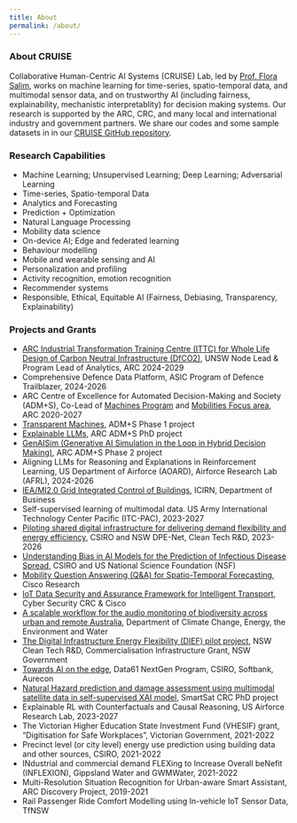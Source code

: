 ```yaml
---
title: About
permalink: /about/
---
```


### About CRUISE

Collaborative Human-Centric AI Systems (CRUISE) Lab, led by [Prof. Flora Salim](https://fsalim.github.io/), works on machine learning for time-series, spatio-temporal data, and multimodal sensor data, and on trustworthy AI (including fairness, explainability, mechanistic interpretablity) for decision making systems. Our research is supported by the ARC, CRC, and many local and international industry and government partners. We share our codes and some sample datasets in in our [CRUISE GitHub repository](https://github.com/cruiseresearchgroup).


### Research Capabilities

- Machine Learning; Unsupervised Learning; Deep Learning; Adversarial Learning
- Time-series, Spatio-temporal Data
- Analytics and Forecasting
- Prediction + Optimization
- Natural Language Processing
- Mobility data science
- On-device AI; Edge and federated learning
- Behaviour modelling
- Mobile and wearable sensing and AI
- Personalization and profiling
- Activity recognition, emotion recognition
- Recommender systems
- Responsible, Ethical, Equitable AI (Fairness, Debiasing, Transparency, Explainability)

### Projects and Grants

- [ARC Industrial Transformation Training Centre (ITTC) for Whole Life Design of Carbon Neutral Infrastructure (DfCO2)](https://dfco2.org.au/program_4/), UNSW Node Lead & Program Lead of Analytics, ARC 2024-2029
- Comprehensive Defence Data Platform, ASIC Program of Defence Trailblazer, 2024-2026
- ARC Centre of Excellence for Automated Decision-Making and Society (ADM+S), Co-Lead of [Machines Program](https://www.admscentre.org.au/machines/) and [Mobilities Focus area](https://www.admscentre.org.au/mobilities/), ARC 2020-2027
- [Transparent Machines](https://www.admscentre.org.au/transparent-machines-from-unpacking-bias-to-actionable-explainability/), ADM+S Phase 1 project
- [Explainable LLMs](https://www.admscentre.org.au/peibo-li/), ARC ADM+S PhD project
- [GenAISim (Generative AI Simulation in the Loop in Hybrid Decision Making)](https://www.admscentre.org.au/genaisim-simulation-in-the-loop-for-multi-stakeholder-interactions-with-generative-agents/), ARC ADM+S Phase 2 project
- Aligning LLMs for Reasoning and Explanations in Reinforcement Learning, US Department of Airforce (AOARD), Airforce Research Lab (AFRL), 2024-2026
- [IEA/MI2.0 Grid Integrated Control of Buildings](https://research.csiro.au/dch/projects/icirn/), ICIRN, Department of Business
- Self-supervised learning of multimodal data. US Army International Technology Center Pacific (ITC-PAC), 2023-2027
- [Piloting shared digital infrastructure for delivering demand flexibility and energy efficiency](https://www.csiro.au/en/news/All/News/2023/August/Smart-buildings-project-to-cut-emissions-and-electricity-costs-in-NSW), CSIRO and NSW DPE-Net, Clean Tech R&D, 2023-2026
- [Understanding Bias in AI Models for the Prediction of Infectious Disease Spread](https://www.csiro.au/en/research/technology-space/ai/NSF-AI-Research), CSIRO and US National Science Foundation (NSF)
- [Mobility Question Answering (Q&A) for Spatio-Temporal Forecasting](https://www.unsw.edu.au/news/2023/04/professor-flora-salim-wins-competitive-cisco-research-gift), Cisco Research
- [IoT Data Security and Assurance Framework for Intelligent Transport](https://www.unsw.edu.au/news/2022/09/UNSW-researchers-receive-major-funding), Cyber Security CRC & Cisco
- [A scalable workflow for the audio monitoring of biodiversity across urban and remote Australia](https://www.grants.gov.au/Ga/Show/d2ed9a5a-e9bb-4833-ba2f-085a405ec26a), Department of Climate Change, Energy, the Environment and Water
- [The Digital Infrastructure Energy Flexibility (DIEF) pilot project](https://www.csiro.au/en/news/All/News/2023/August/Smart-buildings-project-to-cut-emissions-and-electricity-costs-in-NSW), NSW Clean Tech R&D, Commercialisation Infrastructure Grant, NSW Government
- [Towards AI on the edge](https://www.csiro.au/en/work-with-us/funding-programs/funding/Next-Generation-Graduates-Programs/Awarded-programs/Towards-AI-on-the-edge), Data61 NextGen Program, CSIRO, Softbank, Aurecon
- [Natural Hazard prediction and damage assessment using multimodal satellite data in self-supervised XAI model](https://smartsatcrc.com/students/hira-saleem/), SmartSat CRC PhD project
- Explainable RL with Counterfactuals and Causal Reasoning, US Airforce Research Lab, 2023-2027
- The Victorian Higher Education State Investment Fund (VHESIF) grant, “Digitisation for Safe Workplaces”, Victorian Government, 2021-2022
- Precinct level (or city level) energy use prediction using building data and other sources, CSIRO, 2021-2022
- INdustrial and commercial demand FLEXing to Increase Overall beNefit (INFLEXION), Gippsland Water and GWMWater, 2021-2022
- Multi-Resolution Situation Recognition for Urban-aware Smart Assistant, ARC Discovery Project, 2019-2021
- Rail Passenger Ride Comfort Modelling using In-vehicle IoT Sensor Data, TfNSW
